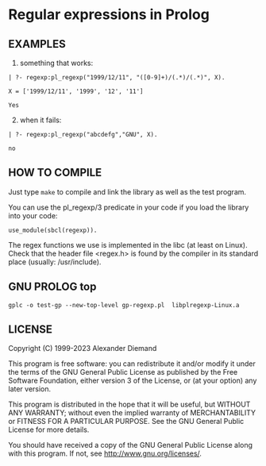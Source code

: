 Regular expressions in Prolog
=============================


EXAMPLES
--------
1) something that works:

```
| ?- regexp:pl_regexp("1999/12/11", "([0-9]+)/(.*)/(.*)", X).

X = ['1999/12/11', '1999', '12', '11']

Yes
```

2) when it fails:

```
| ?- regexp:pl_regexp("abcdefg","GNU", X).

no
```


HOW TO COMPILE
--------------

Just type `make` to compile and link the library as well as the test program.

You can use the pl_regexp/3 predicate in your code if you load the library into your code:

```
use_module(sbcl(regexp)).
```

The regex functions we use is implemented in the libc (at least on Linux).
Check that the header file <regex.h> is found by the compiler in its standard place (usually: /usr/include).


GNU PROLOG top
--------------

```
gplc -o test-gp --new-top-level gp-regexp.pl  libplregexp-Linux.a
```


LICENSE
-------

Copyright (C) 1999-2023  Alexander Diemand

This program is free software: you can redistribute it and/or modify
it under the terms of the GNU General Public License as published by
the Free Software Foundation, either version 3 of the License, or
(at your option) any later version.

This program is distributed in the hope that it will be useful,
but WITHOUT ANY WARRANTY; without even the implied warranty of
MERCHANTABILITY or FITNESS FOR A PARTICULAR PURPOSE.  See the
GNU General Public License for more details.

You should have received a copy of the GNU General Public License
along with this program.  If not, see <http://www.gnu.org/licenses/>.
